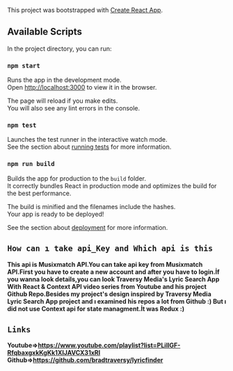 This project was bootstrapped with [Create React App](https://github.com/facebook/create-react-app).

## Available Scripts

In the project directory, you can run:

### `npm start`

Runs the app in the development mode.<br>
Open [http://localhost:3000](http://localhost:3000) to view it in the browser.

The page will reload if you make edits.<br>
You will also see any lint errors in the console.

### `npm test`

Launches the test runner in the interactive watch mode.<br>
See the section about [running tests](https://facebook.github.io/create-react-app/docs/running-tests) for more information.

### `npm run build`

Builds the app for production to the `build` folder.<br>
It correctly bundles React in production mode and optimizes the build for the best performance.

The build is minified and the filenames include the hashes.<br>
Your app is ready to be deployed!

See the section about [deployment](https://facebook.github.io/create-react-app/docs/deployment) for more information.


## `How can ı take api_Key and Which api is this`

**This api is Musixmatch API.You can take api key from Musixmatch API.First you have to create a new account and after you have to login.İf you wanna look details,you can look Traversy Media's Lyric Search App With React & Context API video series from Youtube and his project Github Repo.Besides my project's design inspired by Traversy Media Lyric Search App project and ı examined his repos a lot from Github :) But ı did not use Context api for state managment.İt was Redux :)**

## `Links`
**Youtube=>https://www.youtube.com/playlist?list=PLillGF-RfqbaxgxkKgKk1XlJAVCX31xRI**
**Github=>https://github.com/bradtraversy/lyricfinder**


